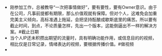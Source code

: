- 刚参加工作，总被教导“一次把事情做好”，要有要性，要有Owner意识。由于在公司，凡事前提都有期限，那么价值观就有保障。但对个人，这难免会加重完美主义倾向，高标准遇上拖延，会把坚持酝酿成歇斯底里的痛苦。所以要有截止时间，到点，不论质量怎样，先出一个版本，这能倒逼出不一样的解决方案。#截止日期
- 当个人IP还未积攒出期望的流量时，具有明确功能作用，或信息目的的视频，相比仅是日常记录，情绪表达的视频，要根据传播价值。#做视频
-